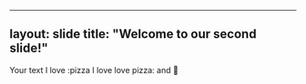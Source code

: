 ----
layout: slide
title: "Welcome to our second slide!"
----
Your text
I love :pizza
I love love pizza: and :dancers:
